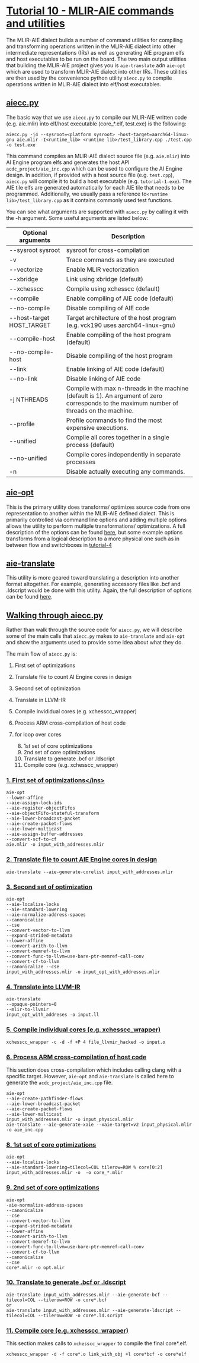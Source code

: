 <!---//===- README.md --------------------------*- Markdown -*-===//
//
// This file is licensed under the Apache License v2.0 with LLVM Exceptions.
// See https://llvm.org/LICENSE.txt for license information.
// SPDX-License-Identifier: Apache-2.0 WITH LLVM-exception
//
// Copyright (C) 2022, Advanced Micro Devices, Inc.
// 
//===----------------------------------------------------------------------===//-->
# <ins>Tutorial 10 - MLIR-AIE commands and utilities</ins>

The MLIR-AIE dialect builds a number of command utilities for compiling and transforming operations written in the MLIR-AIE dialect into other intermediate representations (IRs) as well as generating AIE program elfs and host executables to be run on the board. The two main output utilities that building the MLIR-AIE project gives you is `aie-translate` adn `aie-opt` which are used to transform MLIR-AIE dialect into other IRs. These utilities are then used by the convenience python utility `aiecc.py` to compile operations written in MLIR-AIE dialect into elf/host executables.

## <ins>aiecc.py</ins>

The basic way that we use `aiecc.py` to compile our MLIR-AIE written code (e.g. aie.mlir) into elf/host executable (core_*.elf, test.exe) is the following:
```
aiecc.py -j4 --sysroot=<platform sysroot> -host-target=aarch64-linux-gnu aie.mlir -I<runtime_lib> <runtime lib>/test_library.cpp ./test.cpp -o test.exe
```
This command compiles an MLIR-AIE dialect source file (e.g. `aie.mlir`) into AI Engine program elfs and generates the host API `acdc_project/aie_inc.cpp` which can be used to configure the AI Engine design. In addition, if provided with a host source file (e.g. `test.cpp`), `aiecc.py` will compile it to build a host executable (e.g. `tutorial-1.exe`). The AIE tile elfs are generated automatically for each AIE tile that needs to be programmed. Additionally, we usually pass a reference to`<runtime lib>/test_library.cpp` as it contains commonly used test functions.

You can see what arguments are supported with `aiecc.py` by calling it with the -h argument. Some useful arguments are listed below:

| Optional arguments | Description |
|--------------------|-------------|
|  --sysroot sysroot |    sysroot for cross-compilation |
|  -v                |    Trace commands as they are executed |
|  --vectorize      |     Enable MLIR vectorization |
|  --xbridge        |     Link using xbridge (default) |
|  --xchesscc       |     Compile using xchesscc (default) |
|  --compile        |     Enable compiling of AIE code (default) |
|  --no-compile      |    Disable compiling of AIE code |
|  --host-target HOST_TARGET | Target architecture of the host program (e.g. vck190 uses aarch64-linux-gnu) |
|  --compile-host   |     Enable compiling of the host program (default) |
|  --no-compile-host|     Disable compiling of the host program |
|  --link           |     Enable linking of AIE code (default) |
|  --no-link        |     Disable linking of AIE code |
|  -j NTHREADS      |     Compile with max n-threads in the machine (default is 1). An argument of zero corresponds to the maximum number of threads on the machine. |
|  --profile        |     Profile commands to find the most expensive executions. |
|  --unified        |     Compile all cores together in a single process (default) |
|  --no-unified     |     Compile cores independently in separate processes |
|  -n               |     Disable actually executing any commands. |

## <ins>aie-opt</ins>

This is the primary utility does transforms/ optimizes source code from one representation to another within the MLIR-AIE defined dialect. This is primarily controlled via command line options and adding multiple options allows the utility to perform multiple transformations/ optimizations. A full description of the options can be found [here](https://xilinx.github.io/mlir-aie/AIEPasses.html), but some example options transforms from a logical description to a more physical one such as in between flow and switchboxes in [tutorial-4](../tutorial-4)

## <ins>aie-translate</ins>

This utility is more geared toward translating a description into another format altogether. For example, generating accessory files like .bcf and .ldscript would be done with this utility. Again, the full description of options can be found [here](https://xilinx.github.io/mlir-aie/AIEPasses.html). 


## <ins>Walking through aiecc.py</ins>

Rather than walk through the source code for `aiecc.py`, we will describe some of the main calls that `aiecc.py` makes to `aie-translate` and `aie-opt` and show the arguments used to provide some idea about what they do.

The main flow of `aiecc.py` is:
1. First set of optimizations
2. Translate file to count AI Engine cores in design
3. Second set of optimization
4. Translate in LLVM-IR
5. Compile invididual cores (e.g. xchesscc_wrapper)
6. Process ARM cross-compilation of host code
7. for loop over cores

    8. 1st set of core optimizations
    9. 2nd set of core optimizations
    10. Translate to generate .bcf or .ldscript 
    11. Compile core (e.g. xchesscc_wrapper)

### <ins>1. First set of optimizations\</ins>
```
aie-opt 
--lower-affine
--aie-assign-lock-ids
--aie-register-objectFifos
--aie-objectFifo-stateful-transform
--aie-lower-broadcast-packet
--aie-create-packet-flows
--aie-lower-multicast
--aie-assign-buffer-addresses
--convert-scf-to-cf
aie.mlir -o input_with_addresses.mlir
```
### <ins>2. Translate file to count AIE Engine cores in design</ins>
```
aie-translate --aie-generate-corelist input_with_addresses.mlir
```

### <ins>3. Second set of optimization</ins>
```
aie-opt 
--aie-localize-locks
--aie-standard-lowering
--aie-normalize-address-spaces
--canonicalize
--cse
--convert-vector-to-llvm
--expand-strided-metadata
--lower-affine
--convert-arith-to-llvm
--convert-memref-to-llvm
--convert-func-to-llvm=use-bare-ptr-memref-call-conv
--convert-cf-to-llvm
--canonicalize --cse
input_with_addresses.mlir -o input_opt_with_addresses.mlir
```

### <ins>4. Translate into LLVM-IR
```
aie-translate 
--opaque-pointers=0 
--mlir-to-llvmir 
input_opt_with_addreses -o input.ll
```
### <ins>5. Compile individual cores (e.g. xchesscc_wrapper)</ins>
```
xchesscc_wrapper -c -d -f +P 4 file_llvmir_hacked -o input.o
```

### <ins>6. Process ARM cross-compilation of host code</ins>
This section does cross-compilation which includes calling clang with a specific target. However, `aie-opt` and `aie-translate` is called here to generate the `acdc_project/aie_inc.cpp` file.
```
aie-opt
--aie-create-pathfinder-flows
--aie-lower-broadcast-packet
--aie-create-packet-flows
--aie-lower-multicast
input_with_addresses.mlir -o input_physical.mlir
aie-translate --aie-generate-xaie --xaie-target=v2 input_physical.mlir -o aie_inc.cpp
```

### <ins>8. 1st set of core optimizations</ins>
```
aie-opt 
--aie-localize-locks 
--aie-standard-lowering=tilecol=COL tilerow=ROW % core[0:2] 
input_with_addresses.mlir -o  -o core_*.mlir
```

### <ins>9. 2nd set of core optimizations</ins>
```
aie-opt
-aie-normalize-address-spaces
--canonicalize
--cse
--convert-vector-to-llvm
--expand-strided-metadata
--lower-affine
--convert-arith-to-llvm
--convert-memref-to-llvm
--convert-func-to-llvm=use-bare-ptr-memref-call-conv
--convert-cf-to-llvm
--canonicalize
--cse 
core*.mlir -o opt.mlir
```

### <ins>10. Translate to generate .bcf or .ldscript</ins>
```
aie-translate input_with_addresses.mlir --aie-generate-bcf --tilecol=COL --tilerow=ROW -o core*.bcf
or 
aie-translate input_with_addresses.mlir --aie-generate-ldscript --tilecol=COL --tilerow=ROW -o core*.ld.script
```


### <ins>11. Compile core (e.g. xchesscc_wrapper)</ins>
This section makes calls to `xchesscc_wrapper` to compile the final core*.elf.
```
xchesscc_wrapper -d -f core*.o link_with_obj +l core*bcf -o core*elf
```

    